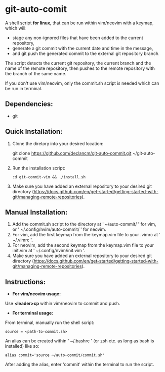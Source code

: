 # git-auto-comit
A shell script **for linux**, that can be run within vim/neovim with a keymap, which will:
- stage any non-ignored files that have been added to the current repository,
- generate a git commit with the current date and time in the message,
- and git push the generated commit to the external git repository branch.

The script detects the current git repository, the current branch and the name of the remote repository, then pushes to the remote repository with the branch of the same name.

If you don't use vim/neovim, only the commit.sh script is needed which can be run in terminal.

## Dependencies:
- git

## Quick Installation:
1. Clone the diretory into your desired location:

    git clone https://github.com/declancm/git-auto-commit.git ~/git-auto-commit


1. Run the installation script:

       cd git-commit-vim && ./install.sh

3. Make sure you have added an external repository to your desired git directory (https://docs.github.com/en/get-started/getting-started-with-git/managing-remote-repositories).

## Manual Installation:
1. Add the commit.sh script to the directory at ' ~/auto-commit/ ' for vim, or ' ~/.config/nvim/auto-commit/ ' for neovim.
2. For vim, add the first keymap from the keymap.vim file to your .vimrc at ' ~/.vimrc '.
3. For neovim, add the second keymap from the keymap.vim file to your init.vim at ' ~/.config/nvim/init.vim '.
4. Make sure you have added an external repository to your desired git directory (https://docs.github.com/en/get-started/getting-started-with-git/managing-remote-repositories).

## Instructions:
- **For vim/neovim usage:**

Use **\<leader\>cp** within vim/neovim to commit and push.

- **For terminal usage:**

From terminal, manually run the shell script:

    source = <path-to-commit.sh>

An alias can be created within ' ~/.bashrc ' (or zsh etc. as long as bash is installed) like so:

    alias commit='source ~/auto-commit/commit.sh'

After adding the alias, enter 'commit' within the terminal to run the script.
